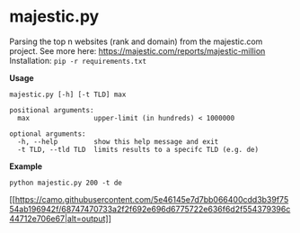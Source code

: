 # majestic.py
Parsing the top n websites (rank and domain) from the majestic.com project. See more here: https://majestic.com/reports/majestic-million
Installation: `pip -r requirements.txt`

**Usage**

```
majestic.py [-h] [-t TLD] max

positional arguments:
  max                upper-limit (in hundreds) < 1000000

optional arguments:
  -h, --help         show this help message and exit
  -t TLD, --tld TLD  limits results to a specifc TLD (e.g. de)
```

**Example**

`python majestic.py 200 -t de`

[[https://camo.githubusercontent.com/5e46145e7d7bb066400cdd3b39f7554ab196942f/68747470733a2f2f692e696d6775722e636f6d2f554379396c44712e706e67|alt=output]]

